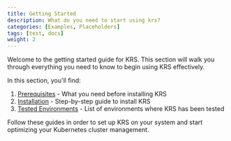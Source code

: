 ```yaml
---
title: Getting Started
description: What do you need to start using krs?
categories: [Examples, Placeholders]
tags: [test, docs]
weight: 2
---
```


Welcome to the getting started guide for KRS. This section will walk you through everything you need to know to begin using KRS effectively.

In this section, you'll find:

1. [Prerequisites](./prerequisites) - What you need before installing KRS
2. [Installation](./installation) - Step-by-step guide to install KRS
3. [Tested Environments](./tested-environments) - List of environments where KRS has been tested

Follow these guides in order to set up KRS on your system and start optimizing your Kubernetes cluster management.
